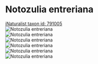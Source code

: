 
Notozulia entreriana
====================
  
[iNaturalist taxon id: 791005](https://www.inaturalist.org/taxa/791005)  
![Notozulia entreriana](https://inaturalist-open-data.s3.amazonaws.com/photos/115921981/medium.jpeg)  
![Notozulia entreriana](https://inaturalist-open-data.s3.amazonaws.com/photos/115921214/medium.jpeg)  
![Notozulia entreriana](https://inaturalist-open-data.s3.amazonaws.com/photos/115118667/medium.jpeg)  
![Notozulia entreriana](https://inaturalist-open-data.s3.amazonaws.com/photos/115118569/medium.jpeg)  
![Notozulia entreriana](https://inaturalist-open-data.s3.amazonaws.com/photos/115118581/medium.jpeg)  
![Notozulia entreriana](https://inaturalist-open-data.s3.amazonaws.com/photos/115118460/medium.jpeg)